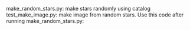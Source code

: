 make_random_stars.py: make stars randomly using catalog
test_make_image.py: make image from random stars. Use this code after running make_random_stars.py: